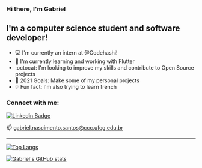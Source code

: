 ### Hi there, I'm Gabriel

## I'm a computer science student and software developer!
- :computer: I'm currently an intern at @Codehashi!
- :closed_book: I'm currently learning and working with Flutter
- :octocat: I'm looking to improve my skills and contribute to Open Source projects
- :calendar: 2021 Goals: Make some of my personal projects
- :bulb: Fun fact: I'm also trying to learn french

 ### Connect with me:
 
[![Linkedin Badge](https://img.shields.io/badge/-LinkedIn-blue?style=flat-square&logo=Linkedin&logoColor=white&link=https://www.linkedin.com/in/gabriel-nascimento-0b32501ab/)](https://www.linkedin.com/in/gabriel-nascimento-0b32501ab/)

<p>
  📫 <a href='mailto:gabriel.nascimento.santos@ccc.ufcg.edu.br'>gabriel.nascimento.santos@ccc.ufcg.edu.br</a>
</p>

---

[![Top Langs](https://github-readme-stats.vercel.app/api/top-langs/?username=<gabrielgns>)](https://github.com/anuraghazra/github-readme-stats)

[![Gabriel's GitHub stats](https://github-readme-stats.vercel.app/api?username=gabrielgns&count_private=true)](https://github.com/gabrielgns/github-readme-stats)
